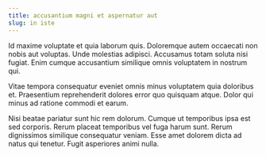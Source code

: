 ```yaml
---
title: accusantium magni et aspernatur aut
slug: in iste
---
```


Id maxime voluptate et quia laborum quis. Doloremque autem occaecati non nobis aut voluptas. Unde molestias adipisci. Accusamus totam soluta nisi fugiat. Enim cumque accusantium similique omnis voluptatem in nostrum qui.

Vitae tempora consequatur eveniet omnis minus voluptatem quia doloribus et. Praesentium reprehenderit dolores error quo quisquam atque. Dolor qui minus ad ratione commodi et earum.

Nisi beatae pariatur sunt hic rem dolorum. Cumque ut temporibus ipsa est sed corporis. Rerum placeat temporibus vel fuga harum sunt. Rerum dignissimos similique consequatur veniam. Esse amet dolorem dicta ad natus qui tenetur. Fugit asperiores animi nulla.
